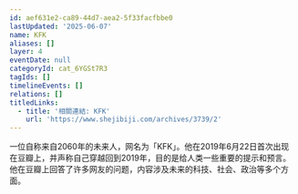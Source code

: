 ```yaml
---
id: aef631e2-ca89-44d7-aea2-5f33facfbbe0
lastUpdated: '2025-06-07'
name: KFK
aliases: []
layer: 4
eventDate: null
categoryId: cat_6YGSt7R3
tagIds: []
timelineEvents: []
relations: []
titledLinks:
  - title: '相關連結: KFK'
    url: 'https://www.shejibiji.com/archives/3739/2'
---
```

一位自称来自2060年的未来人，网名为「KFK」。他在2019年6月22日首次出现在豆瓣上，并声称自己穿越回到2019年，目的是给人类一些重要的提示和预言。他在豆瓣上回答了许多网友的问题，内容涉及未来的科技、社会、政治等多个方面。
